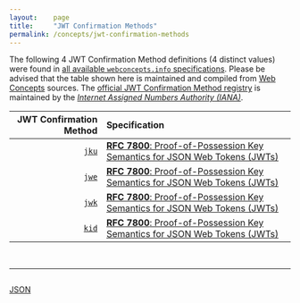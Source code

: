 ```yaml
---
layout:    page
title:     "JWT Confirmation Methods"
permalink: /concepts/jwt-confirmation-methods
---
```




The following 4 JWT Confirmation Method definitions (4 distinct values) were found in [all available `webconcepts.info` specifications](/specs). Please be advised that the table shown here is maintained and compiled from [Web Concepts](/) sources. The [official JWT Confirmation Method registry](http://www.iana.org/assignments/jwt/jwt.xhtml#confirmation-methods) is maintained by the [*Internet Assigned Numbers Authority (IANA)*](http://www.iana.org/).

JWT Confirmation Method | Specification
-------: | :-------
[`jku`](/concepts/jwt-confirmation-method/jku) | [**RFC 7800**: Proof-of-Possession Key Semantics for JSON Web Tokens (JWTs)](/specs/IETF/RFC/7800 "This specification describes how to declare in a JSON Web Token (JWT) that the presenter of the JWT possesses a particular proof-of-possession key and how the recipient can cryptographically confirm proof of possession of the key by the presenter. Being able to prove possession of a key is also sometimes described as the presenter being a holder-of-key.")
[`jwe`](/concepts/jwt-confirmation-method/jwe) | [**RFC 7800**: Proof-of-Possession Key Semantics for JSON Web Tokens (JWTs)](/specs/IETF/RFC/7800 "This specification describes how to declare in a JSON Web Token (JWT) that the presenter of the JWT possesses a particular proof-of-possession key and how the recipient can cryptographically confirm proof of possession of the key by the presenter. Being able to prove possession of a key is also sometimes described as the presenter being a holder-of-key.")
[`jwk`](/concepts/jwt-confirmation-method/jwk) | [**RFC 7800**: Proof-of-Possession Key Semantics for JSON Web Tokens (JWTs)](/specs/IETF/RFC/7800 "This specification describes how to declare in a JSON Web Token (JWT) that the presenter of the JWT possesses a particular proof-of-possession key and how the recipient can cryptographically confirm proof of possession of the key by the presenter. Being able to prove possession of a key is also sometimes described as the presenter being a holder-of-key.")
[`kid`](/concepts/jwt-confirmation-method/kid) | [**RFC 7800**: Proof-of-Possession Key Semantics for JSON Web Tokens (JWTs)](/specs/IETF/RFC/7800 "This specification describes how to declare in a JSON Web Token (JWT) that the presenter of the JWT possesses a particular proof-of-possession key and how the recipient can cryptographically confirm proof of possession of the key by the presenter. Being able to prove possession of a key is also sometimes described as the presenter being a holder-of-key.")

<br/>
<hr/>

<p style="float : left"><a href="jwt-confirmation-methods.json" title="JSON representing all values for this Web Concept">JSON</a></p>
